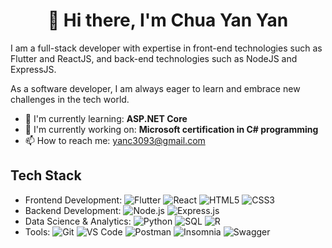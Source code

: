 <h1 align="center">👋 Hi there, I'm Chua Yan Yan</h1>

I am a full-stack developer with expertise in front-end technologies such as Flutter and ReactJS, and back-end technologies such as NodeJS and ExpressJS.

As a software developer, I am always eager to learn and embrace new challenges in the tech world.

- 🌱 I'm currently learning: **ASP.NET Core**
- 📜 I'm currently working on: **Microsoft certification in C# programming**
- 📫 How to reach me: yanc3093@gmail.com

## Tech Stack

- Frontend Development:
  ![Flutter](https://img.shields.io/badge/Flutter-02569B?logo=flutter)
  ![React](https://img.shields.io/badge/React-61DAFB?logo=react&logoColor=black)
  ![HTML5](https://img.shields.io/badge/HTML5-E34F26?logo=html5&logoColor=white)
  ![CSS3](https://img.shields.io/badge/CSS3-1572B6?logo=css3)
- Backend Development:
  ![Node.js](https://img.shields.io/badge/Node.js-5FA04E?logo=node.js&logoColor=white)
  ![Express.js](https://img.shields.io/badge/Express.js-000000?logo=express)
- Data Science & Analytics:
  ![Python](https://img.shields.io/badge/Python-3776AB?logo=python&logoColor=white)
  ![SQL](https://img.shields.io/badge/SQL-4479A1?logo=mysql&logoColor=white)
  ![R](https://img.shields.io/badge/R-276DC3?logo=r)
- Tools:
  ![Git](https://img.shields.io/badge/Git-F05032?logo=git&logoColor=white)
  ![VS Code](https://img.shields.io/badge/Visual%20Studio%20Code-007ACC)
  ![Postman](https://img.shields.io/badge/Postman-FF6C37?logo=postman&logoColor=white)
  ![Insomnia](https://img.shields.io/badge/Insomnia-4000BF?logo=insomnia)
  ![Swagger](https://img.shields.io/badge/Swagger-85EA2D?logo=swagger&logoColor=black)

<!--
**yanc3093/yanc3093** is a ✨ _special_ ✨ repository because its `README.md` (this file) appears on your GitHub profile.

Here are some ideas to get you started:

- 🔭 I’m currently working on ...
- 🌱 I’m currently learning ...
- 👯 I’m looking to collaborate on ...
- 🤔 I’m looking for help with ...
- 💬 Ask me about ...
- 📫 How to reach me: ...
- 😄 Pronouns: ...
- ⚡ Fun fact: ...
-->
